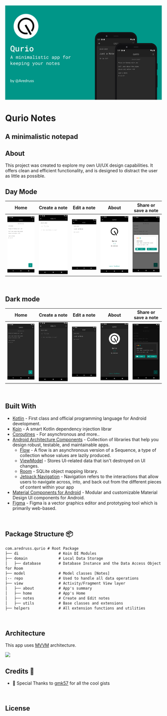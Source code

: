 
![](./assets/banner_big.png)

# Qurio Notes
## A minimalistic notepad

## About
This project was created to explore my own UI/UX design capabilities.
It offers clean and efficient functionality, and is designed to distract the user as little as possible.

## Day Mode 
Home | Create a note | Edit a note | About | Share or save a note
--- | --- | --- |--- |--- 
![](./assets/light_home.png) | ![](./assets/light_create.png) | ![](./assets/light_note.png) | ![](./assets/light_about.png) | ![](./assets/light_share.png)

<br />

## Dark mode
Home | Create a note | Edit a note | About | Share or save a note
--- | --- | --- |--- |--- 
![](./assets/dark_home.png) | ![](./assets/dark_create.png) | ![](./assets/dark_note.png) | ![](./assets/dark_about.png) | ![](./assets/dark_share.png)
<br />


## Built With 
- [Kotlin](https://kotlinlang.org/) - First class and official programming language for Android development.
- [Koin](https://insert-koin.io/) - A smart Kotlin dependency injection librar  
- [Coroutines](https://kotlinlang.org/docs/reference/coroutines-overview.html) - For asynchronous and more..
- [Android Architecture Components](https://developer.android.com/topic/libraries/architecture) - Collection of libraries that help you design robust, testable, and maintainable apps.
    - [Flow](https://kotlinlang.org/docs/reference/coroutines/flow.html) - A flow is an asynchronous version of a Sequence, a type of collection whose values are lazily produced.
    - [ViewModel](https://developer.android.com/topic/libraries/architecture/viewmodel) - Stores UI-related data that isn't destroyed on UI changes.
    - [Room](https://developer.android.com/topic/libraries/architecture/room) - SQLite object mapping library.
    - [Jetpack Navigation](https://developer.android.com/guide/navigation) - Navigation refers to the interactions that allow users to navigate across, into, and back out from the different pieces of content within your app
- [Material Components for Android](https://github.com/material-components/material-components-android) - Modular and customizable Material Design UI components for Android.
- [Figma](https://figma.com/) - Figma is a vector graphics editor and prototyping tool which is primarily web-based.

<br />

## Package Structure 📦

    com.aredruss.qurio # Root Package
    ├── di                  # Koin DI Modules 
    ├── domain              # Local Data Storage
    │   ├── database        # Database Instance and the Data Access Object for Room
    ├── model               # Model classes [Notes]
    |-- repo                # Used to handle all data operations
    ├── view                # Activity/Fragment View layer
    │   ├── about           # App's summary
    │   ├── home            # App's Home
    │   ├── notes           # Create and Edit notes
    │   ├── utils           # Base classes and extensions
    ├── helpers             # All extension functions and utilities


<br />


## Architecture 
This app uses [MVVM](https://developer.android.com/jetpack/docs/guide#recommended-app-arch) architecture.

![](https://github.com/TheCodeMonks/Notes-App/blob/master/screenshots/ANDROID%20ROOM%20DB%20DIAGRAM.jpg)

## Credits 🤗

- 📄 Special Thanks to [gmk57](https://github.com/gmk57) for all the cool gists

<br />

## License 